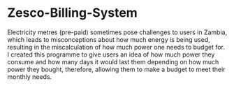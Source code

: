 # Zesco-Billing-System
Electricity metres (pre-paid) sometimes pose challenges to users in Zambia, which leads to misconceptions about how much energy is being used, resulting in the miscalculation of how much power one needs to budget for. 
I created this programme to give users an idea of how much power they consume and how many days it would last them depending on how much power they bought, therefore, allowing them to make a budget to meet their monthly needs.

